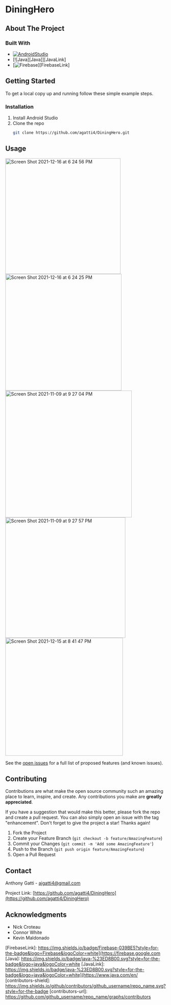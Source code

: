 # DiningHero

<!-- ABOUT THE PROJECT -->
## About The Project

### Built With

* [![AndroidStudio][AndroidStudio]][AndroidLink]
* [![Java][Java]][JavaLink]
* [![Firebase][Firebase]][FirebaseLink]

<!-- GETTING STARTED -->
## Getting Started

To get a local copy up and running follow these simple example steps.

### Installation

1. Install Android Studio
2. Clone the repo
   ```sh
   git clone https://github.com/agatti4/DiningHero.git
   ```
   
<!-- USAGE EXAMPLES -->
## Usage

<img width="361" alt="Screen Shot 2021-12-16 at 6 24 56 PM" src="https://user-images.githubusercontent.com/100312747/193323966-14604c30-02c8-4d9a-af43-8943f1010f0c.png"><img width="364" alt="Screen Shot 2021-12-16 at 6 24 25 PM" src="https://user-images.githubusercontent.com/100312747/193323981-22dce412-d06b-4645-b87a-36a0755774c7.png"><img width="396" alt="Screen Shot 2021-11-09 at 9 27 04 PM" src="https://user-images.githubusercontent.com/100312747/193323914-81c90813-b52d-4734-a36c-a99c730dca54.png"><img width="376" alt="Screen Shot 2021-11-09 at 9 27 57 PM" src="https://user-images.githubusercontent.com/100312747/193323900-bbc9a455-55f2-49f8-ab0e-d27065f89eee.png"><img width="368" alt="Screen Shot 2021-12-15 at 8 41 47 PM" src="https://user-images.githubusercontent.com/100312747/193324015-fe6b169a-afe7-4228-80a3-398341a39adc.png">


See the [open issues](https://github.com/agatti4/DiningHero/issues) for a full list of proposed features (and known issues).

<!-- CONTRIBUTING -->
## Contributing

Contributions are what make the open source community such an amazing place to learn, inspire, and create. Any contributions you make are **greatly appreciated**.

If you have a suggestion that would make this better, please fork the repo and create a pull request. You can also simply open an issue with the tag "enhancement".
Don't forget to give the project a star! Thanks again!

1. Fork the Project
2. Create your Feature Branch (`git checkout -b feature/AmazingFeature`)
3. Commit your Changes (`git commit -m 'Add some AmazingFeature'`)
4. Push to the Branch (`git push origin feature/AmazingFeature`)
5. Open a Pull Request

<!-- CONTACT -->
## Contact

Anthony Gatti - ajgatti4@gmail.com

Project Link: [https://github.com/agatti4/DiningHero](https://github.com/agatti4/DiningHero)

<!-- ACKNOWLEDGMENTS -->
## Acknowledgments

* Nick Croteau
* Connor White
* Kevin Maldonado

<!-- MARKDOWN LINKS & IMAGES -->
<!-- https://www.markdownguide.org/basic-syntax/#reference-style-links -->
[AndroidStudio]: https://img.shields.io/badge/Android%20Studio-3DDC84.svg?style=for-the-badge&logo=android-studio&logoColor=white
[AndroidLink]: https://developer.android.com/studio
[Firebase]: https://img.shields.io/badge/Firebase-039BE5?style=for-the-badge&logo=Firebase&logoColor=white
[FirebaseLink]: https://img.shields.io/badge/Firebase-039BE5?style=for-the-badge&logo=Firebase&logoColor=white](https://firebase.google.com
[Java]: https://img.shields.io/badge/java-%23ED8B00.svg?style=for-the-badge&logo=java&logoColor=white
[JavaLink]: https://img.shields.io/badge/java-%23ED8B00.svg?style=for-the-badge&logo=java&logoColor=white](https://www.java.com/en/
[contributors-shield]: https://img.shields.io/github/contributors/github_username/repo_name.svg?style=for-the-badge
[contributors-url]: https://github.com/github_username/repo_name/graphs/contributors
